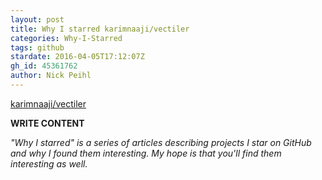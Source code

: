 ```yaml
---
layout: post
title: Why I starred karimnaaji/vectiler
categories: Why-I-Starred
tags: github
stardate: 2016-04-05T17:12:07Z
gh_id: 45361762
author: Nick Peihl
---
```


[karimnaaji/vectiler](https://github.com/karimnaaji/vectiler)

**WRITE CONTENT**

*"Why I starred" is a series of articles describing projects I star on GitHub and why I found them interesting. My hope is that you'll find them interesting as well.*

